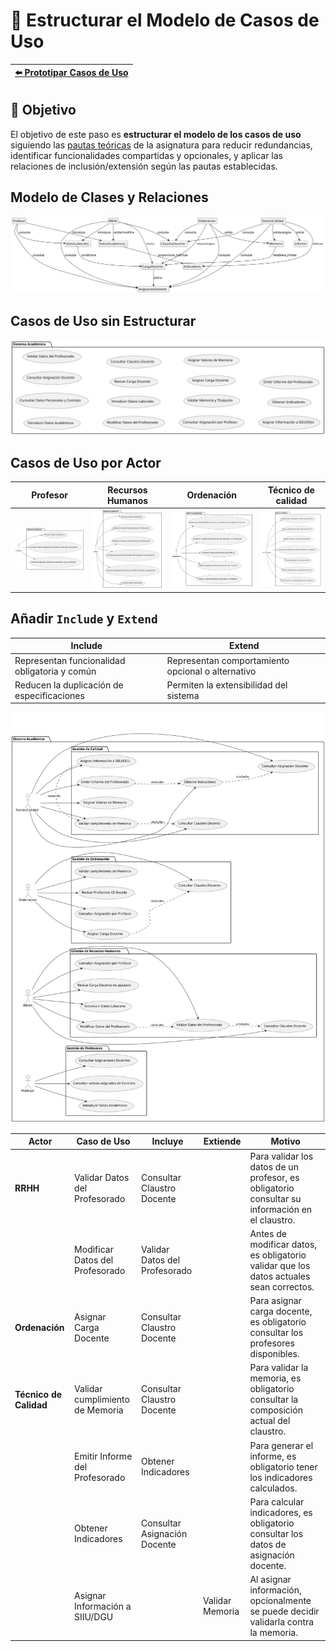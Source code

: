 # 📝 Estructurar el Modelo de Casos de Uso

| [⬅️ Prototipar Casos de Uso](PrototiparCasosDeUso.md) |
|:--|

## 🎯 **Objetivo**

El objetivo de este paso es **estructurar el modelo de los casos de uso** siguiendo las [pautas teóricas](https://github.com/mmasias/IdSw1/blob/main/temario/contenidos/eCdU.md) de la asignatura para reducir redundancias, identificar funcionalidades compartidas y opcionales, y aplicar las relaciones de inclusión/extensión según las pautas establecidas. 

## Modelo de Clases y Relaciones

![Clases y Relaciones](/images/modelosUML/CdU/EstructurarCasosDeUso/ClasesRelaciones.svg)

## Casos de Uso sin Estructurar

![Casos de Uso](/images/modelosUML/CdU/EstructurarCasosDeUso/CdU.svg)

## Casos de Uso por Actor

| Profesor | Recursos Humanos | Ordenación | Técnico de calidad |
|----------|------------------|------------|--------------------|
| ![Diagrama Profesor](/images/modelosUML/CdU/EstructurarCasosDeUso/profesor.svg) | ![Diagrama Recursos Humanos](/images/modelosUML/CdU/EstructurarCasosDeUso/RRHH.svg) | ![Diagrama Ordenacion](/images/modelosUML/CdU/EstructurarCasosDeUso/Ordenacion.svg) | ![Diagrama Tecnico de Calidad](/images/modelosUML/CdU/EstructurarCasosDeUso/TecnicoCalidad.svg) |

## Añadir `Include` y `Extend`

|Include|Extend
|-|-
|Representan funcionalidad obligatoria y común|Representan comportamiento opcional o alternativo
|Reducen la duplicación de especificaciones|Permiten la extensibilidad del sistema

![](/images/modelosUML/CdU/EstructurarCasosDeUso/Sistema.svg)

| **Actor**             | **Caso de Uso**                   | **Incluye**                       | **Extiende**    | **Motivo**                                                                                     |
|-----------------------|-----------------------------------|-----------------------------------|-----------------|------------------------------------------------------------------------------------------------|
| **RRHH**              | Validar Datos del Profesorado     | Consultar Claustro Docente        |                 | Para validar los datos de un profesor, es obligatorio consultar su información en el claustro. |
|                       | Modificar Datos del Profesorado   | Validar Datos del Profesorado     |                 | Antes de modificar datos, es obligatorio validar que los datos actuales sean correctos.        |
| **Ordenación**        | Asignar Carga Docente             | Consultar Claustro Docente        |                 | Para asignar carga docente, es obligatorio consultar los profesores disponibles.               |
| **Técnico de Calidad**| Validar cumplimiento de Memoria   | Consultar Claustro Docente        |                 | Para validar la memoria, es obligatorio consultar la composición actual del claustro.          |
|                       | Emitir Informe del Profesorado    | Obtener Indicadores               |                 | Para generar el informe, es obligatorio tener los indicadores calculados.                      |
|                       | Obtener Indicadores               | Consultar Asignación Docente      |                 | Para calcular indicadores, es obligatorio consultar los datos de asignación docente.           |
|                       | Asignar Información a SIIU/DGU    |                                   | Validar Memoria | Al asignar información, opcionalmente se puede decidir validarla contra la memoria.            |